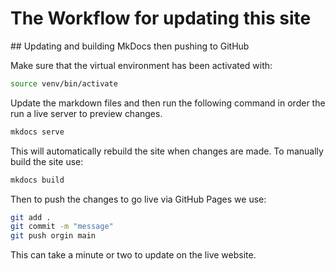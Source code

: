 # The Workflow for updating this site 

## Updating and building MkDocs then pushing to GitHub 

Make sure that the virtual environment has been activated with: 

```bash
source venv/bin/activate  
```

Update the markdown files and then run the following command in order the run a live server to preview changes. 

```bash
mkdocs serve 
```

This will automatically rebuild the site when changes are made. To manually build the site use: 

```bash
mkdocs build  
```

Then to push the changes to go live via GitHub Pages we use: 

```bash
git add . 
git commit -m "message" 
git push orgin main 
```

This can take a minute or two to update on the live website. 
